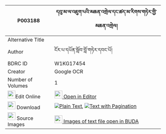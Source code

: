 |P003188|དབུ་མ་ལ་འཇུག་པའི་མཆན་འགྲེལ་དང་ཚད་མ་རིགས་གཏེར་གྱི་མཆན་འགྲེལ། 
| --- | --- 
|Alternative Title |
|Author| ངོར་པ་དཔོན་སློབ་བློ་གཏེར་དབང་པོ།
|BDRC ID | W1KG17454
|Creator | Google OCR
|Number of Volumes| 1
|<img width="25" src="https://img.icons8.com/color/25/000000/edit-property.png">Edit Online| [<img width="25" src="https://avatars.githubusercontent.com/u/45091458?s=200&v=4"> Open in Editor](http://editor.openpecha.org/P003188)
|<img width="25" src="https://img.icons8.com/fluent/48/000000/download-2.png"/>  Download | [![](https://img.icons8.com/color/20/000000/txt.png)Plain Text](https://github.com/Openpecha/P003188/releases/download/v2/uma_la_jukpa_i_chendrel_dang_t_plain_P003188.zip), [![](https://img.icons8.com/color/20/000000/txt.png)Text with Pagination](https://github.com/Openpecha/P003188/releases/download/v2/uma_la_jukpa_i_chendrel_dang_t_pages_P003188.zip)
|<img width="25" src="https://img.icons8.com/plasticine/100/000000/pictures-folder.png"/>  Source Images | [<img width="25" src="https://library.bdrc.io/icons/BUDA-small.svg"> Images of text file open in BUDA](https://library.bdrc.io/show/bdr:W1KG17454)